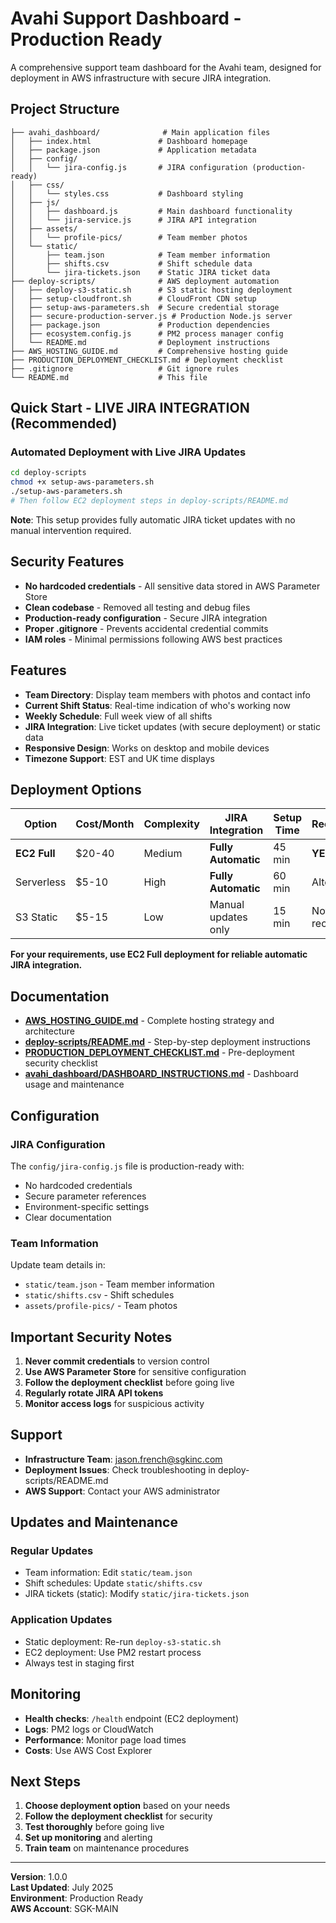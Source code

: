 # Avahi Support Dashboard - Production Ready

A comprehensive support team dashboard for the Avahi team, designed for deployment in AWS infrastructure with secure JIRA integration.

## Project Structure

```
├── avahi_dashboard/              # Main application files
│   ├── index.html               # Dashboard homepage
│   ├── package.json             # Application metadata
│   ├── config/
│   │   └── jira-config.js       # JIRA configuration (production-ready)
│   ├── css/
│   │   └── styles.css           # Dashboard styling
│   ├── js/
│   │   ├── dashboard.js         # Main dashboard functionality
│   │   └── jira-service.js      # JIRA API integration
│   ├── assets/
│   │   └── profile-pics/        # Team member photos
│   └── static/
│       ├── team.json            # Team member information
│       ├── shifts.csv           # Shift schedule data
│       └── jira-tickets.json    # Static JIRA ticket data
├── deploy-scripts/              # AWS deployment automation
│   ├── deploy-s3-static.sh      # S3 static hosting deployment
│   ├── setup-cloudfront.sh      # CloudFront CDN setup
│   ├── setup-aws-parameters.sh  # Secure credential storage
│   ├── secure-production-server.js # Production Node.js server
│   ├── package.json             # Production dependencies
│   ├── ecosystem.config.js      # PM2 process manager config
│   └── README.md                # Deployment instructions
├── AWS_HOSTING_GUIDE.md         # Comprehensive hosting guide
├── PRODUCTION_DEPLOYMENT_CHECKLIST.md # Deployment checklist
├── .gitignore                   # Git ignore rules
└── README.md                    # This file
```

## Quick Start - LIVE JIRA INTEGRATION (Recommended)

### Automated Deployment with Live JIRA Updates
```bash
cd deploy-scripts
chmod +x setup-aws-parameters.sh
./setup-aws-parameters.sh
# Then follow EC2 deployment steps in deploy-scripts/README.md
```

**Note**: This setup provides fully automatic JIRA ticket updates with no manual intervention required.

## Security Features

- **No hardcoded credentials** - All sensitive data stored in AWS Parameter Store
- **Clean codebase** - Removed all testing and debug files
- **Production-ready configuration** - Secure JIRA integration
- **Proper .gitignore** - Prevents accidental credential commits
- **IAM roles** - Minimal permissions following AWS best practices

## Features

- **Team Directory**: Display team members with photos and contact info
- **Current Shift Status**: Real-time indication of who's working now
- **Weekly Schedule**: Full week view of all shifts
- **JIRA Integration**: Live ticket updates (with secure deployment) or static data
- **Responsive Design**: Works on desktop and mobile devices
- **Timezone Support**: EST and UK time displays

## Deployment Options

| Option | Cost/Month | Complexity | JIRA Integration | Setup Time | Recommended |
|--------|------------|------------|------------------|------------|-------------|
| **EC2 Full** | $20-40 | Medium | **Fully Automatic** | 45 min | **YES** |
| Serverless | $5-10 | High | **Fully Automatic** | 60 min | Alternative |
| S3 Static | $5-15 | Low | Manual updates only | 15 min | Not recommended |

**For your requirements, use EC2 Full deployment for reliable automatic JIRA integration.**

## Documentation

- **[AWS_HOSTING_GUIDE.md](AWS_HOSTING_GUIDE.md)** - Complete hosting strategy and architecture
- **[deploy-scripts/README.md](deploy-scripts/README.md)** - Step-by-step deployment instructions
- **[PRODUCTION_DEPLOYMENT_CHECKLIST.md](PRODUCTION_DEPLOYMENT_CHECKLIST.md)** - Pre-deployment security checklist
- **[avahi_dashboard/DASHBOARD_INSTRUCTIONS.md](avahi_dashboard/DASHBOARD_INSTRUCTIONS.md)** - Dashboard usage and maintenance

## Configuration

### JIRA Configuration
The `config/jira-config.js` file is production-ready with:
- No hardcoded credentials
- Secure parameter references
- Environment-specific settings
- Clear documentation

### Team Information
Update team details in:
- `static/team.json` - Team member information
- `static/shifts.csv` - Shift schedules
- `assets/profile-pics/` - Team photos

## Important Security Notes

1. **Never commit credentials** to version control
2. **Use AWS Parameter Store** for sensitive configuration
3. **Follow the deployment checklist** before going live
4. **Regularly rotate JIRA API tokens**
5. **Monitor access logs** for suspicious activity

## Support

- **Infrastructure Team**: jason.french@sgkinc.com
- **Deployment Issues**: Check troubleshooting in deploy-scripts/README.md
- **AWS Support**: Contact your AWS administrator

## Updates and Maintenance

### Regular Updates
- Team information: Edit `static/team.json`
- Shift schedules: Update `static/shifts.csv`
- JIRA tickets (static): Modify `static/jira-tickets.json`

### Application Updates
- Static deployment: Re-run `deploy-s3-static.sh`
- EC2 deployment: Use PM2 restart process
- Always test in staging first

## Monitoring

- **Health checks**: `/health` endpoint (EC2 deployment)
- **Logs**: PM2 logs or CloudWatch
- **Performance**: Monitor page load times
- **Costs**: Use AWS Cost Explorer

## Next Steps

1. **Choose deployment option** based on your needs
2. **Follow the deployment checklist** for security
3. **Test thoroughly** before going live
4. **Set up monitoring** and alerting
5. **Train team** on maintenance procedures

---

**Version**: 1.0.0  
**Last Updated**: July 2025  
**Environment**: Production Ready  
**AWS Account**: SGK-MAIN
